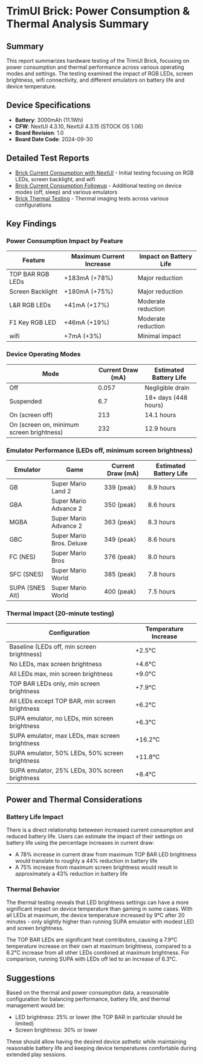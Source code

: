 # TrimUI Brick: Power Consumption & Thermal Analysis Summary

## Summary

This report summarizes hardware testing of the TrimUI Brick, focusing on power consumption and thermal performance across various operating modes and settings. The testing examined the impact of RGB LEDs, screen brightness, wifi connectivity, and different emulators on battery life and device temperature.

## Device Specifications
- **Battery**: 3000mAh (11.1Wh)
- **CFW**: NextUI 4.3.10, NextUI 4.3.15 (STOCK OS 1.06)
- **Board Revision**: 1.0
- **Board Date Code**: 2024-09-30

## Detailed Test Reports
- [Brick Current Consumption with NextUI](Brick%20Current%20Consumption%20with%20NextUI.md) - Initial testing focusing on RGB LEDs, screen backlight, and wifi
- [Brick Current Consumption Followup](Brick%20Current%20Consumption%20followup.md) - Additional testing on device modes (off, sleep) and various emulators
- [Brick Thermal Testing](Brick%20Thermal%20Testing.md) - Thermal imaging tests across various configurations

## Key Findings

### Power Consumption Impact by Feature

| Feature | Maximum Current Increase | Impact on Battery Life |
|---------|--------------------------|------------------------|
| TOP BAR RGB LEDs | +183mA (+78%) | Major reduction |
| Screen Backlight | +180mA (+75%) | Major reduction |
| L&R RGB LEDs | +41mA (+17%) | Moderate reduction |
| F1 Key RGB LED | +46mA (+19%) | Moderate reduction |
| wifi | +7mA (+3%) | Minimal impact |

### Device Operating Modes

| Mode | Current Draw (mA) | Estimated Battery Life |
|------|-------------------|------------------------|
| Off | 0.057 | Negligible drain |
| Suspended | 6.7 | 18+ days (448 hours) |
| On (screen off) | 213 | 14.1 hours |
| On (screen on, minimum screen brightness) | 232 | 12.9 hours |

### Emulator Performance (LEDs off, minimum screen brightness)

| Emulator | Game | Current Draw (mA) | Estimated Battery Life |
|----------|------|-------------------|------------------------|
| GB | Super Mario Land 2 | 339 (peak) | 8.9 hours |
| GBA | Super Mario Advance 2 | 350 (peak) | 8.6 hours |
| MGBA | Super Mario Advance 2 | 363 (peak) | 8.3 hours |
| GBC | Super Mario Bros. Deluxe | 349 (peak) | 8.6 hours |
| FC (NES) | Super Mario Bros | 376 (peak) | 8.0 hours |
| SFC (SNES) | Super Mario World | 385 (peak) | 7.8 hours |
| SUPA (SNES Alt) | Super Mario World | 400 (peak) | 7.5 hours |

### Thermal Impact (20-minute testing)

| Configuration | Temperature Increase |
|---------------|---------------------|
| Baseline (LEDs off, min screen brightness) | +2.5°C |
| No LEDs, max screen brightness | +4.6°C |
| All LEDs max, min screen brightness | +9.0°C |
| TOP BAR LEDs only, min screen brightness | +7.9°C |
| All LEDs except TOP BAR, min screen brightness | +6.2°C |
| SUPA emulator, no LEDs, min screen brightness | +6.3°C |
| SUPA emulator, max LEDs, max screen brightness | +16.2°C |
| SUPA emulator, 50% LEDs, 50% screen brightness | +11.8°C |
| SUPA emulator, 25% LEDs, 30% screen brightness | +8.4°C |

## Power and Thermal Considerations

### Battery Life Impact
There is a direct relationship beteween increased current consumption and reduced battery life. Users can estimate the impact of their settings on battery life using the percentage increases in current draw:

- A 78% increase in current draw from maximum TOP BAR LED brightness would translate to roughly a 44% reduction in battery life
- A 75% increase from maximum screen brightness would result in approximately a 43% reduction in battery life

### Thermal Behavior
The thermal testing reveals that LED brightness settings can have a more significant impact on device temperature than gaming in some cases. With all LEDs at maximum, the device temperature increased by 9°C after 20 minutes - only slightly higher than running SUPA emulator with modest LED and screen brightness.

The TOP BAR LEDs are significant heat contributors, causing a 7.9°C temperature increase on their own at maximum brightness, compared to a 6.2°C increase from all other LEDs combined at maximum brightness. For comparison, running SUPA with LEDs off led to an increase of 6.3°C.

## Suggestions

Based on the thermal and power consumption data, a reasonable configuration for balancing performance, battery life, and thermal management would be:

- LED brightness: 25% or lower (the TOP BAR in particular should be limited)
- Screen brightness: 30% or lower

These should allow having the desired device asthetic while maintaining reasonable battery life and keeping device temperatures comfortable during extended play sessions.



